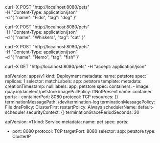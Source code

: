 
curl -X POST "http://localhost:8080/pets" \
     -H "Content-Type: application/json" \
     -d '{
           "name": "Fido",
           "tag": "dog"
         }'

curl -X POST "http://localhost:8080/pets" \
     -H "Content-Type: application/json" \
     -d '{
           "name": "Whiskers",
           "tag": "cat"
         }'

curl -X POST "http://localhost:8080/pets" \
     -H "Content-Type: application/json" \
     -d '{
           "name": "Nemo",
           "tag": "fish"
         }'


curl -X GET "http://localhost:8080/pets" -H "accept: application/json"

apiVersion: apps/v1
kind: Deployment
metadata:
  name: petstore
spec:
  replicas: 1
  selector:
    matchLabels:
      app: petstore
  template:
    metadata:
      creationTimestamp: null
      labels:
        app: petstore
    spec:
      containers:
      - image: quay.io/dacelent/petstore
        imagePullPolicy: IfNotPresent
        name: container
        ports:
        - containerPort: 8080
          protocol: TCP
        resources: {}
        terminationMessagePath: /dev/termination-log
        terminationMessagePolicy: File
      dnsPolicy: ClusterFirst
      restartPolicy: Always
      schedulerName: default-scheduler
      securityContext: {}
      terminationGracePeriodSeconds: 30

apiVersion: v1
kind: Service
metadata:
  name: pet
spec:
  ports:
  - port: 8080
    protocol: TCP
    targetPort: 8080
  selector:
    app: petstore
  type: ClusterIP
